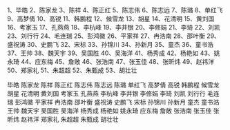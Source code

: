 1、毕皓
2、陈家龙
3、陈祥
4、陈正红
5、陈志伟
6、陈志远
7、陈璐
8、单红飞
9、高梦倩
10、高锐
11、韩鹏程
12、候雪龙
13、胡星
14、花清明
15、黄刘国
16、考家玉
17、孔燕燕
18、李杭峰
19、李井银
20、李修娟
21、李琦
22、刘凯
23、刘行行
24、毛连瑞
25、彭鸿徽
26、平家祥
27、冉浩南
28、邵叶衡
29、盛祝涛
30、史鹏飞
32、宋标
33、孙锦川
34、孙新月
35、童杰
36、童书浩
37、王帅
38、魏天宇
39、吴国胜
40、吴海洋
41、杨秀成
42、杨艳如
43、姚永琦
44、应东梅
45、詹敞
46、张浩南
47、张玉佳
48、张昕炜
49、赵祎洋
50、郑家礼
51、朱超超
52、朱甄成
53、胡壮壮


毕皓
陈家龙
陈祥
陈正红
陈志伟
陈志远
陈璐
单红飞
高梦倩
高锐
韩鹏程
候雪龙
胡星
花清明
黄刘国
考家玉
孔燕燕
李杭峰
李井银
李修娟
李琦
刘凯
刘行行
毛连瑞
彭鸿徽
平家祥
冉浩南
邵叶衡
盛祝涛
史鹏飞
宋标
孙锦川
孙新月
童杰
童书浩
王帅
魏天宇
吴国胜
吴海洋
杨秀成
杨艳如
姚永琦
应东梅
詹敞
张浩南
张玉佳
张昕炜
赵祎洋
郑家礼
朱超超
朱甄成
胡壮壮
